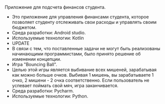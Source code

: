 Приложение для подсчета финансов студента.
-	Это приложение для управления финансами студента, которое позволяет студенту отслеживать свои расходы и управлять своим бюджетом. 
-	Среда разработки: Android studio.
-	Используемые технологии: Kotlin
-	UPDATE
-	В связи с тем, что поставленные задачи не могут быть реализованы начинающими программистами, было принято решение об изменении концепции.
-	Игра "Bouncing Ball".
-	Целью этой игры является выбивание всех мишеней, зарабатывая как можно больше очков. Выбивая 1 мишень, вы зарабатываете 1 очко, 2 мишени - 2 очка соответственно. Если пользователь не успевает поймать свой мяч, игра заканчивается.
-	Среда разработки: Pycharm.
-	Используемые технологии: Python.


